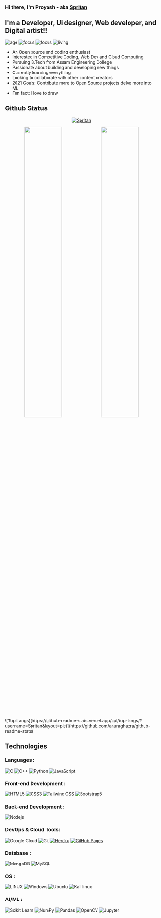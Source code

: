 ### Hi there, I'm Proyash - aka <a href="https://spritan.github.io/Portfolio-website/">Spritan</a>

## I'm a Developer, Ui designer, Web developer, and Digital artist!!

![age](https://img.shields.io/badge/age-19-blue)
![focus](https://img.shields.io/badge/focus-ML-brightgreen)
![focus](https://img.shields.io/badge/focus-Robotics-brightgreen)
![living](https://img.shields.io/badge/living-Assam-3c9)

- An Open source and coding enthusiast
- Interested in Competitive Coding, Web Dev and Cloud Computing 
- Pursuing B.Tech from Assam Engineering College 
- Passionate about building and developing new things
- Currently learning everything
- Looking to collaborate with other content creators
- 2021 Goals: Contribute more to Open Source projects delve more into ML
- Fun fact: I love to draw

## Github Status
<p align="center"> <a href="https://github.com/ryo-ma/github-profile-trophy"><img src="https://github-profile-trophy.vercel.app/?username=Spritan&theme=dracula&row=1&margin-w=15" alt="Spritan" /></a> </p>



<p align="center">

<img width="49.5%" src="https://github-readme-stats.vercel.app/api?username=Spritan&show_icons=true&theme=dark" />
  <img width="49.5%" src="https://github-readme-streak-stats.herokuapp.com/?user=Spritan&theme=dark" />
</p>
![Top Langs](https://github-readme-stats.vercel.app/api/top-langs/?username=Spritan&layout=pie)](https://github.com/anuraghazra/github-readme-stats)

## Technologies

### Languages :

![C](https://img.shields.io/badge/C-00599C?style=flat-square&logo=c&logoColor=white)
![C++](https://img.shields.io/badge/-C++-00599C?style=flat-square&logo=c)
![Python](https://img.shields.io/badge/Python-FFD43B?style=flat-sqare&logo=python&logoColor=darkgreen)
![JavaScript](https://img.shields.io/badge/-JavaScript-black?style=flat-square&logo=javascript)

### Front-end Development :

![HTML5](https://img.shields.io/badge/-HTML5-E34F26?style=flat-square&logo=html5&logoColor=white)
![CSS3](https://img.shields.io/badge/-CSS3-1572B6?style=flat-square&logo=css3)
![Tailwind CSS](https://img.shields.io/badge/Tailwind_CSS-38B2AC?style=flat-square&logo=tailwind-css&logoColor=white)
![Bootstrap5](https://img.shields.io/badge/Bootstrap-563D7C?style=flat-square&logo=bootstrap&logoColor=white)

### Back-end Development :

![Nodejs](https://img.shields.io/badge/-Nodejs-black?style=flat-square&logo=Node.js)

### DevOps & Cloud Tools:

![Google Cloud](https://img.shields.io/badge/Google%20Cloud-black?style=flat-square&logo=google-cloud)
![Git](https://img.shields.io/badge/-Git-black?style=flat-square&logo=git)
<a href="#"><img alt="Heroku" src="https://img.shields.io/badge/Heroku%20-%23430098.svg?logo=heroku&logoColor=white"></a>
<a href="#"><img alt="GitHub Pages" src="https://img.shields.io/badge/GitHub%20Pages-%23327FC7.svg?logo=github&logoColor=white"></a>

### Database :

![MongoDB](https://img.shields.io/badge/MongoDB-4EA94B?style=flat-square&logo=mongodb&logoColor=white)
![MySQL](https://img.shields.io/badge/MySQL-00000F?style=flat-square&logo=mysql&logoColor=white)

### OS :

![LINUX](https://img.shields.io/badge/Linux-FCC624?style=flat-square&logo=linux&logoColor=black)
![Windows](https://img.shields.io/badge/Windows-0078D6?style=flat-square&logo=windows&logoColor=white)
![Ubuntu](https://img.shields.io/badge/Ubuntu-E95420?style=flat-square&logo=ubuntu&logoColor=white)
![Kali linux](https://img.shields.io/badge/Kali_Linux-557C94?style=flat-square&logo=kali-linux&logoColor=white)

### AI/ML :

![Scikit Learn](https://img.shields.io/badge/scikit_learn-F7931E?style=flat-square&logo=scikit-learn&logoColor=white)
![NumPy](https://img.shields.io/badge/Numpy-777BB4?style=flat-square&logo=numpy&logoColor=white)
![Pandas](https://img.shields.io/badge/Pandas-2C2D72?style=flat-square&logo=pandas&logoColor=white)
![OpenCV](https://img.shields.io/badge/OpenCV-27338e?style=flat-square&logo=OpenCV&logoColor=white)
![Jupyter](https://img.shields.io/badge/Jupyter-F37626.svg?&style=flat-square&logo=Jupyter&logoColor=white)
